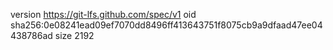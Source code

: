version https://git-lfs.github.com/spec/v1
oid sha256:0e08241ead09ef7070dd8496ff413643751f8075cb9a9dfaad47ee04438786ad
size 2192
